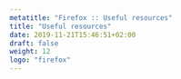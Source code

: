 ```yaml
---
metatitle: "Firefox :: Useful resources"
title: "Useful resources"
date: 2019-11-21T15:46:51+02:00
draft: false
weight: 12
logo: "firefox"
---
```


